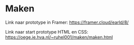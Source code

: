 # Maken

Link naar prototype in Framer: https://framer.cloud/earld/8/

Link naar start prototype HTML en CSS: https://oege.ie.hva.nl/~ruhel001/maken/maken.html

